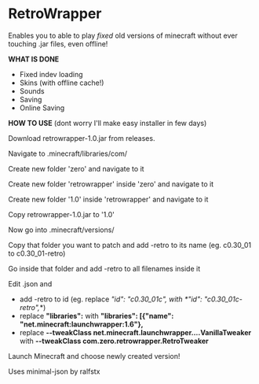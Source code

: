 # RetroWrapper
Enables you to able to play _fixed_ old versions of minecraft without ever touching .jar files, even offline!

**WHAT IS DONE**
- Fixed indev loading
- Skins (with offline cache!)
- Sounds
- Saving
- Online Saving

**HOW TO USE** (dont worry I'll make easy installer in few days)

Download retrowrapper-1.0.jar from releases.

Navigate to .minecraft/libraries/com/

Create new folder 'zero' and navigate to it

Create new folder 'retrowrapper' inside 'zero' and navigate to it

Create new folder '1.0' inside 'retrowrapper' and navigate to it

Copy retrowrapper-1.0.jar to '1.0'

Now go into .minecraft/versions/

Copy that folder you want to patch and add -retro to its name (eg. c0.30_01 to c0.30_01-retro)

Go inside that folder and add -retro to all filenames inside it

Edit <version>.json and
  
- add -retro to id (eg. replace **"id": "c0.30_01c",* with *"id": "c0.30_01c-retro",**)
- replace **"libraries":** with **"libraries": [{"name": "net.minecraft:launchwrapper:1.6"},**
- replace **--tweakClass net.minecraft.launchwrapper....VanillaTweaker** with **--tweakClass com.zero.retrowrapper.RetroTweaker**
  
Launch Minecraft and choose newly created version!





Uses minimal-json by ralfstx
